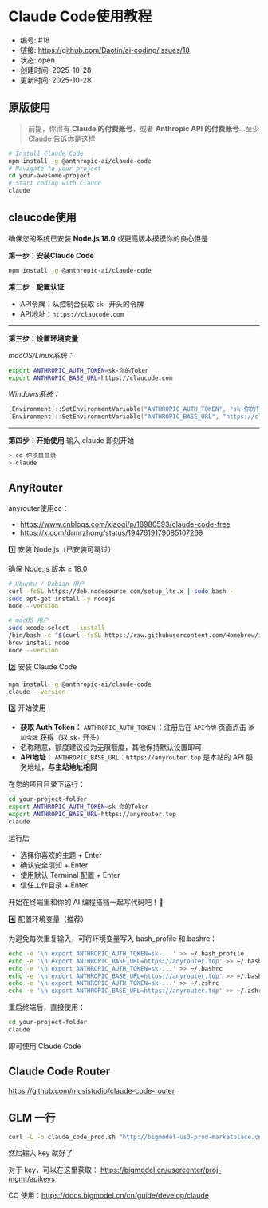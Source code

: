 # Claude Code使用教程

- 编号: #18
- 链接: https://github.com/Daotin/ai-coding/issues/18
- 状态: open
- 创建时间: 2025-10-28
- 更新时间: 2025-10-28
## 原版使用

> 前提，你得有 **Claude 的付费账号**，或者 **Anthropic API 的付费账号**...至少 Claude 告诉你是这样
> 

```bash
# Install Claude Code
npm install -g @anthropic-ai/claude-code
# Navigate to your project
cd your-awesome-project
# Start coding with Claude
claude
```

## claucode使用

确保您的系统已安装 **Node.js 18.0** 或更高版本摸摸你的良心但是

**第一步：安装Claude Code**

```bash
npm install -g @anthropic-ai/claude-code
```

**第二步：配置认证**

- API令牌：从控制台获取 `sk-` 开头的令牌
- API地址：`https://claucode.com`

---

**第三步：设置环境变量**

*macOS/Linux系统：*

```bash
export ANTHROPIC_AUTH_TOKEN=sk-你的Token
export ANTHROPIC_BASE_URL=https://claucode.com

```

*Windows系统：*

```powershell
[Environment]::SetEnvironmentVariable("ANTHROPIC_AUTH_TOKEN", "sk-你的Token", "User")
[Environment]::SetEnvironmentVariable("ANTHROPIC_BASE_URL", "https://claucode.com", "User")
```

---

**第四步：开始使用** 输入 claude 即刻开始

```bash
> cd 你项目目录
> claude
```

## AnyRouter

anyrouter使用cc：

- https://www.cnblogs.com/xiaoqi/p/18980593/claude-code-free
- https://x.com/drmrzhong/status/1947619179085107269

1️⃣ 安装 Node.js（已安装可跳过）

确保 Node.js 版本 ≥ 18.0

```bash
# Ubuntu / Debian 用户
curl -fsSL https://deb.nodesource.com/setup_lts.x | sudo bash -
sudo apt-get install -y nodejs
node --version

# macOS 用户
sudo xcode-select --install
/bin/bash -c "$(curl -fsSL https://raw.githubusercontent.com/Homebrew/install/HEAD/install.sh)"
brew install node
node --version
```

2️⃣ 安装 Claude Code

```bash
npm install -g @anthropic-ai/claude-code
claude --version
```

3️⃣ 开始使用

- **获取 Auth Token：** `ANTHROPIC_AUTH_TOKEN` ：注册后在 `API令牌` 页面点击 `添加令牌` 获得（以 `sk-` 开头）
- 名称随意，额度建议设为无限额度，其他保持默认设置即可
- **API地址：** `ANTHROPIC_BASE_URL`：`https://anyrouter.top` 是本站的 API 服务地址，**与主站地址相同**

在您的项目目录下运行：

```bash
cd your-project-folder
export ANTHROPIC_AUTH_TOKEN=sk-你的Token
export ANTHROPIC_BASE_URL=https://anyrouter.top
claude
```

运行后

- 选择你喜欢的主题 + Enter
- 确认安全须知 + Enter
- 使用默认 Terminal 配置 + Enter
- 信任工作目录 + Enter

开始在终端里和你的 AI 编程搭档一起写代码吧！🚀

4️⃣ 配置环境变量（推荐）

为避免每次重复输入，可将环境变量写入 bash_profile 和 bashrc：

```bash
echo -e '\n export ANTHROPIC_AUTH_TOKEN=sk-...' >> ~/.bash_profile
echo -e '\n export ANTHROPIC_BASE_URL=https://anyrouter.top' >> ~/.bash_profile
echo -e '\n export ANTHROPIC_AUTH_TOKEN=sk-...' >> ~/.bashrc
echo -e '\n export ANTHROPIC_BASE_URL=https://anyrouter.top' >> ~/.bashrc
echo -e '\n export ANTHROPIC_AUTH_TOKEN=sk-...' >> ~/.zshrc
echo -e '\n export ANTHROPIC_BASE_URL=https://anyrouter.top' >> ~/.zshrc
```

重启终端后，直接使用：

```bash
cd your-project-folder
claude
```

即可使用 Claude Code

## Claude Code Router

https://github.com/musistudio/claude-code-router

## GLM 一行

```bash
curl -L -o claude_code_prod.sh "http://bigmodel-us3-prod-marketplace.cn-wlcb.ufileos.com/1753683727739-0b3a4f6e84284f1b9afa951ab7873c29.sh?ufileattname=claude_code_prod.sh" && chmod +x claude_code_prod.sh && ./claude_code_prod.sh
```

然后输入 key 就好了

对于 key，可以在这里获取：
https://bigmodel.cn/usercenter/proj-mgmt/apikeys

CC 使用：https://docs.bigmodel.cn/cn/guide/develop/claude
